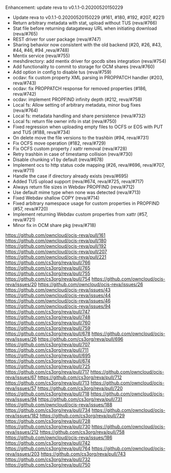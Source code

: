 Enhancement: update reva to v0.1.1-0.20200520150229

- Update reva to v0.1.1-0.20200520150229 (#161, #180, #192, #207, #221)
- Return arbitrary metadata with stat, upload without TUS (reva/#766)
- Stat file before returning datagateway URL when initiating download (reva/#765)
- REST driver for user package (reva/#747)
- Sharing behavior now consistent with the old backend (#20, #26, #43, #44, #46, #94 ,reva/#748)
- Mentix service (reva/#755)
- meshdirectory: add mentix driver for gocdb sites integration (reva/#754)
- Add functionality to commit to storage for OCM shares (reva/#760)
- Add option in config to disable tus (reva/#759)
- ocdav: fix custom property XML parsing in PROPPATCH handler (#203, reva/#743)
- ocdav: fix PROPPATCH response for removed properties (#186, reva/#742)
- ocdav: implement PROPFIND infinity depth (#212, reva/#758)
- Local fs: Allow setting of arbitrary metadata, minor bug fixes (reva/#764)
- Local fs: metadata handling and share persistence (reva/#732)
- Local fs: return file owner info in stat (reva/#750)
- Fixed regression when uploading empty files to OCFS or EOS with PUT and TUS (#188, reva/#734)
- On delete move the file versions to the trashbin (#94, reva/#731)
- Fix OCFS move operation (#182, reva/#729)
- Fix OCFS custom property / xattr removal (reva/#728)
- Retry trashbin in case of timestamp collision (reva/#730)
- Disable chunking v1 by default (reva/#678)
- Implement ocs to http status code mapping (#26, reva/#696, reva/#707, reva/#711)
- Handle the case if directory already exists (reva/#695)
- Added TUS upload support (reva/#674, reva/#725, reva/#717)
- Always return file sizes in Webdav PROPFIND (reva/#712)
- Use default mime type when none was detected (reva/#713)
- Fixed Webdav shallow COPY (reva/#714)
- Fixed arbitrary namespace usage for custom properties in PROPFIND (#57, reva/#720)
- Implement returning Webdav custom properties from xattr (#57, reva/#721)
- Minor fix in OCM share pkg (reva/#718)

https://github.com/owncloud/ocis-reva/pull/161
https://github.com/owncloud/ocis-reva/pull/180
https://github.com/owncloud/ocis-reva/pull/192
https://github.com/owncloud/ocis-reva/pull/207
https://github.com/owncloud/ocis-reva/pull/221
https://github.com/cs3org/reva/pull/766
https://github.com/cs3org/reva/pull/765
https://github.com/cs3org/reva/pull/755
https://github.com/cs3org/reva/pull/754
https://github.com/owncloud/ocis-reva/issues/20
https://github.com/owncloud/ocis-reva/issues/26
https://github.com/owncloud/ocis-reva/issues/43
https://github.com/owncloud/ocis-reva/issues/44
https://github.com/owncloud/ocis-reva/issues/46
https://github.com/owncloud/ocis-reva/issues/94
https://github.com/cs3org/reva/pull/747
https://github.com/cs3org/reva/pull/748
https://github.com/cs3org/reva/pull/760
https://github.com/cs3org/reva/pull/759
https://github.com/cs3org/reva/pull/678
https://github.com/owncloud/ocis-reva/issues/26
https://github.com/cs3org/reva/pull/696
https://github.com/cs3org/reva/pull/707
https://github.com/cs3org/reva/pull/711
https://github.com/cs3org/reva/pull/695
https://github.com/cs3org/reva/pull/674
https://github.com/cs3org/reva/pull/725
https://github.com/cs3org/reva/pull/717
https://github.com/owncloud/ocis-reva/issues/67
https://github.com/cs3org/reva/pull/712
https://github.com/cs3org/reva/pull/713
https://github.com/owncloud/ocis-reva/issues/57
https://github.com/cs3org/reva/pull/720
https://github.com/cs3org/reva/pull/718
https://github.com/owncloud/ocis-reva/issues/94
https://github.com/cs3org/reva/pull/731
https://github.com/owncloud/ocis-reva/issues/188
https://github.com/cs3org/reva/pull/734
https://github.com/owncloud/ocis-reva/issues/182
https://github.com/cs3org/reva/pull/729
https://github.com/cs3org/reva/pull/728
https://github.com/cs3org/reva/pull/730
https://github.com/owncloud/ocis-reva/issues/212
https://github.com/cs3org/reva/pull/758
https://github.com/owncloud/ocis-reva/issues/186
https://github.com/cs3org/reva/pull/742
https://github.com/cs3org/reva/pull/764
https://github.com/owncloud/ocis-reva/issues/203
https://github.com/cs3org/reva/pull/743
https://github.com/cs3org/reva/pull/732
https://github.com/cs3org/reva/pull/750



